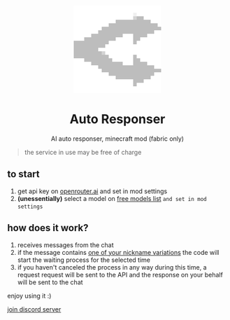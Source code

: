 <div align="center">

<img src="src/main/resources/assets/responser/openrouter_icon.png" alt="openrouter.ai logo" width="200" height="200">

# Auto Responser
AI auto responser, minecraft mod (fabric only)

</div>

> the service in use may be free of charge

## to start

1. get api key on [openrouter.ai](https://openrouter.ai/settings/keys) and set in mod settings
2. **(unessentially)** select a model on [free models list](https://openrouter.ai/models?max_price=0) `and set in mod settings`

## how does it work?

1. receives messages from the chat
2. if the message contains [one of your nickname variations](src/client/java/com/responser/utils/MentionChecker.java) the code will start the waiting process for the selected time
3. if you haven't canceled the process in any way during this time, a request request will be sent to the API and the response on your behalf will be sent to the chat

enjoy using it :)

[join discord server](https://discord.gg/4eVSEj9jku)
